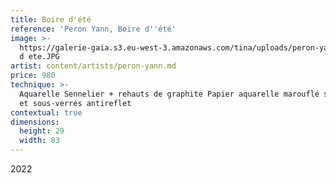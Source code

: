 ```yaml
---
title: Boire d'été
reference: 'Peron Yann, Boire d''été'
image: >-
  https://galerie-gaia.s3.eu-west-3.amazonaws.com/tina/uploads/peron-yann/galerie-gaia-peron-yann-boire
  d ete.JPG
artist: content/artists/peron-yann.md
price: 980
technique: >-
  Aquarelle Sennelier + rehauts de graphite Papier aquarelle marouflé sur carton
  et sous-verres antireflet
contextual: true
dimensions:
  height: 29
  width: 83
---
```


2022
